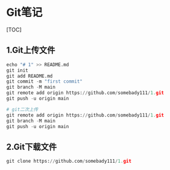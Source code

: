 # Git笔记

[TOC]



## 1.Git上传文件

```python
echo "# 1" >> README.md
git init
git add README.md
git commit -m "first commit"
git branch -M main
git remote add origin https://github.com/somebady111/1.git
git push -u origin main

# git二次上传
git remote add origin https://github.com/somebady111/1.git
git branch -M main
git push -u origin main
```





## 2.Git下载文件

```python
git clone https://github.com/somebady111/1.git
```



